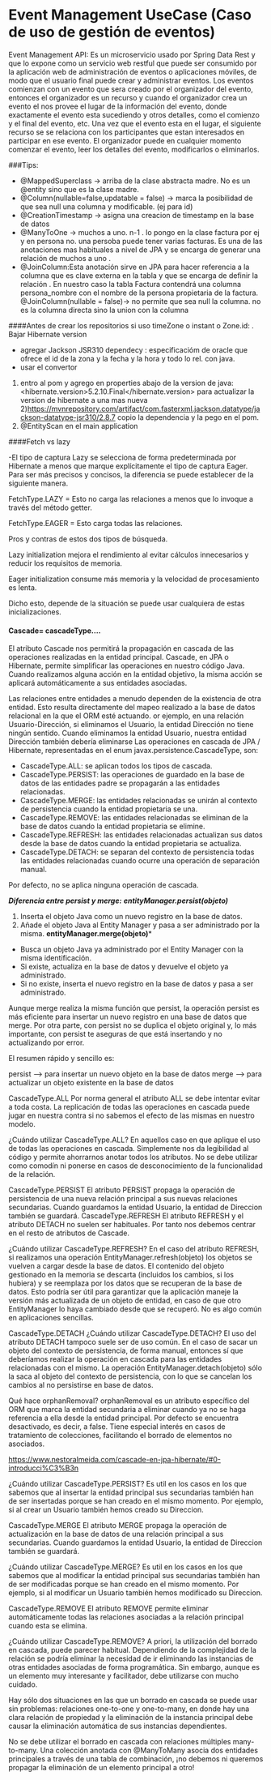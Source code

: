 # Event Management UseCase (Caso de uso de gestión de eventos)

Event Management API: 
Es un microservicio usado por Spring Data Rest y que lo expone como un servicio web restful que puede ser consumido por la aplicación web de administración de eventos o aplicaciones móviles, de modo que el usuario final puede crear y administrar eventos.
Los eventos comienzan con un evento que sera creado por el organizador del evento, entonces el organizador es un recurso y cuando el organizador crea un evento el nos provee el lugar de la información del evento, donde exactamente el evento esta sucediendo y otros detalles, 
como el comienzo y el final del evento, etc. Una vez que el evento esta en el lugar, el siguiente recurso se se relaciona con los participantes que estan interesados en participar en ese evento. El organizador puede en cualquier momento comenzar el evento, leer los detalles del evento, modificarlos o eliminarlos.


###Tips:
- @MappedSuperclass -> arriba de la clase abstracta madre. No es un @entity sino que es la clase madre.
- @Column(nullable=false,updatable = false) -> marca la posibilidad de que sea null una columna y modificable. (ej para id)
- @CreationTimestamp -> asigna una creacion de timestamp en la base de datos
- @ManyToOne -> muchos a uno. n-1  . lo pongo en la clase factura por ej y en persona no. una persoba puede tener varias facturas.
Es una de las anotaciones mas habituales a nivel de JPA y se encarga de generar una relación de muchos a uno .
- @JoinColumn:Esta anotación sirve en JPA para hacer referencia a la columna que es clave externa en la tabla y que se encarga de definir la relación . En nuestro caso la tabla Factura contendrá una columna persona_nombre con el nombre de la persona propietaria de la factura.
	@JoinColumn(nullable = false)-> no permite que sea null la columna. no es la columna directa sino la union con la columna

####Antes de crear los repositorios si uso timeZone o instant o Zone.id:
. Bajar Hibernate version
- agregar Jackson JSR310 dependecy : especificacióm de oracle que ofrece el id de la zona y la fecha y la hora y todo lo rel. con java.
- usar el convertor


1) entro al pom y agrego en properties abajo de la version de java: 	<hibernate.version>5.2.10.Final</hibernate.version> para actualizar la version de hibernate a una mas nueva
2)https://mvnrepository.com/artifact/com.fasterxml.jackson.datatype/jackson-datatype-jsr310/2.8.7 copio la dependencia y la pego en el pom.
3) @EntityScan en el main application

####Fetch vs lazy

-El tipo de captura Lazy se selecciona de forma predeterminada por Hibernate a menos que marque explícitamente el tipo de captura Eager. Para ser más precisos y concisos, la diferencia se puede establecer de la siguiente manera.

FetchType.LAZY = Esto no carga las relaciones a menos que lo invoque a través del método getter.

FetchType.EAGER = Esto carga todas las relaciones.

Pros y contras de estos dos tipos de búsqueda.

Lazy initialization mejora el rendimiento al evitar cálculos innecesarios y reducir los requisitos de memoria.

Eager initialization consume más memoria y la velocidad de procesamiento es lenta.

Dicho esto, depende de la situación se puede usar cualquiera de estas inicializaciones.

#### Cascade= cascadeType....
 El atributo Cascade nos permitirá la propagación en cascada de las operaciones realizadas en la entidad principal.
Cascade, en JPA o Hibernate, permite simplificar las operaciones en nuestro código Java. Cuando realizamos alguna acción en la entidad objetivo, la misma acción se aplicará automáticamente a sus entidades asociadas.

Las relaciones entre entidades a menudo dependen de la existencia de otra entidad. Esto resulta directamente del mapeo realizado a la base de datos relacional en la que el ORM esté actuando. or ejemplo, en una relación Usuario-Dirección, si eliminamos el Usuario, la entidad Dirección no tiene ningún sentido. Cuando eliminamos la entidad Usuario, nuestra entidad Dirección también debería eliminarse
Las operaciones en cascada de JPA / Hibernate, representadas en el enum javax.persistence.CascadeType, son:
- CascadeType.ALL: se aplican todos los tipos de cascada.
- CascadeType.PERSIST: las operaciones de guardado en la base de datos de las entidades padre se propagarán a las entidades relacionadas.
- CascadeType.MERGE: las entidades relacionadas se unirán al contexto de persistencia cuando la entidad propietaria se una.
- CascadeType.REMOVE: las entidades relacionadas se eliminan de la base de datos cuando la entidad propietaria se elimine.
- CascadeType.REFRESH: las entidades relacionadas actualizan sus datos desde la base de datos cuando la entidad propietaria se actualiza.
- CascadeType.DETACH: se separan del contexto de persistencia todas las entidades relacionadas cuando ocurre una operación de separación manual.

Por defecto, no se aplica ninguna operación de cascada.

***Diferencia entre persist y merge:***
***entityManager.persist(objeto)***
1) Inserta el objeto Java como un nuevo registro en la base de datos.
2) Añade el objeto Java al Entity Manager y pasa a ser administrado por la misma.
**entityManager.merge(objeto)***
- Busca un objeto Java ya administrado por el Entity Manager con la misma identificación.
- Si existe, actualiza en la base de datos y devuelve el objeto ya administrado.
- Si no existe, inserta el nuevo registro en la base de datos y pasa a ser administrado.

Aunque merge realiza la misma función que persist, la operación persist es más eficiente para insertar un nuevo registro en una base de datos que merge. Por otra parte, con persist no se duplica el objeto original y, lo más importante, con persist te aseguras de que está insertando y no actualizando por error.

El resumen rápido y sencillo es:

persist –> para insertar un nuevo objeto en la base de datos
merge –> para actualizar un objeto existente en la base de datos


CascadeType.ALL
Por norma general el atributo ALL se debe intentar evitar a toda costa. La replicación de todas las operaciones en cascada puede jugar en nuestra contra si no sabemos el efecto de las mismas en nuestro modelo.

¿Cuándo utilizar CascadeType.ALL?
En aquellos caso en que aplique el uso de todas las operaciones en cascada. Simplemente nos da legibilidad al código y permite ahorrarnos anotar todos los atributos. No se debe utilizar como comodín ni ponerse en casos de desconocimiento de la funcionalidad de la relación.

CascadeType.PERSIST
El atributo PERSIST propaga la operación de persistencia de una nueva relación principal a sus nuevas relaciones secundarias. Cuando guardamos la entidad Usuario, la entidad de Direccion también se guardará.
CascadeType.REFRESH
El atributo REFRESH y el atributo DETACH no suelen ser habituales. Por tanto nos debemos centrar en el resto de atributos de Cascade.

¿Cuándo utilizar CascadeType.REFRESH?
En el caso del atributo REFRESH, si realizamos una operación EntityManager.refresh(objeto) los objetos se vuelven a cargar desde la base de datos. El contenido del objeto gestionado en la memoria se descarta (incluidos los cambios, si los hubiera) y se reemplaza por los datos que se recuperan de la base de datos. Esto podría ser útil para garantizar que la aplicación maneje la versión más actualizada de un objeto de entidad, en caso de que otro EntityManager lo haya cambiado desde que se recuperó. No es algo común en aplicaciones sencillas.

CascadeType.DETACH
¿Cuándo utilizar CascadeType.DETACH?
El uso del atributo DETACH tampoco suele ser de uso común. En el caso de sacar un objeto del contexto de persistencia, de forma manual, entonces sí que deberíamos realizar la operación en cascada para las entidades relacionadas con el mismo. La operación EntityManager.detach(objeto) sólo la saca al objeto del contexto de persistencia, con lo que se cancelan los cambios al no persistirse en base de datos.

Qué hace orphanRemoval?
orphanRemoval es un atributo específico del ORM que marca la entidad secundaria a eliminar cuando ya no se haga referencia a ella desde la entidad principal. Por defecto se encuentra desactivado, es decir, a false. Tiene especial interés en casos de tratamiento de colecciones, facilitando el borrado de elementos no asociados.


https://www.nestoralmeida.com/cascade-en-jpa-hibernate/#0-introducci%C3%B3n

¿Cuándo utilizar CascadeType.PERSIST?
Es util en los casos en los que sabemos que al insertar la entidad principal sus secundarias también han de ser insertadas porque se han creado en el mismo momento. Por ejemplo, si al crear un Usuario también hemos creado su Direccion.

CascadeType.MERGE
El atributo MERGE propaga la operación de actualización en la base de datos de una relación principal a sus secundarias. Cuando guardamos la entidad Usuario, la entidad de Direccion también se guardará.

¿Cuándo utilizar CascadeType.MERGE?
Es util en los casos en los que sabemos que al modificar la entidad principal sus secundarias también han de ser modificadas porque se han creado en el mismo momento. Por ejemplo, si al modificar un Usuario también hemos modificado su Direccion.

CascadeType.REMOVE
El atributo REMOVE permite eliminar automáticamente todas las relaciones asociadas a la relación principal cuando esta se elimina.

¿Cuándo utilizar CascadeType.REMOVE?
A priori, la utilización del borrado en cascada, puede parecer habitual. Dependiendo de la complejidad de la relación se podría eliminar la necesidad de ir eliminando las instancias de otras entidades asociadas de forma programática. Sin embargo, aunque es un elemento muy interesante y facilitador, debe utilizarse con mucho cuidado.

Hay sólo dos situaciones en las que un borrado en cascada se puede usar sin problemas: relaciones one-to-one y one-to-many, en donde hay una clara relación de propiedad y la eliminación de la instancia principal debe causar la eliminación automática de sus instancias dependientes.

No se debe utilizar el borrado en cascada con relaciones múltiples many-to-many. Una colección anotada con @ManyToMany asocia dos entidades principales a través de una tabla de combinación, ¡no debemos ni queremos propagar la eliminación de un elemento principal a otro!